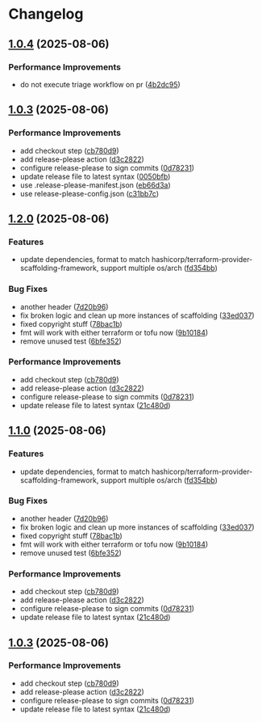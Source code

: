 # Changelog

## [1.0.4](https://github.com/AnticliMaxtic/terraform-provider-hex/compare/v1.0.3...v1.0.4) (2025-08-06)


### Performance Improvements

* do not execute triage workflow on pr ([4b2dc95](https://github.com/AnticliMaxtic/terraform-provider-hex/commit/4b2dc95e67d0008a0e185d0f3c168c70abb73c1d))

## [1.0.3](https://github.com/AnticliMaxtic/terraform-provider-hex/compare/v1.0.2...v1.0.3) (2025-08-06)


### Performance Improvements

* add checkout step ([cb780d9](https://github.com/AnticliMaxtic/terraform-provider-hex/commit/cb780d9b581302b06b5d144244b8891ceca66819))
* add release-please action ([d3c2822](https://github.com/AnticliMaxtic/terraform-provider-hex/commit/d3c2822d560af8212e9badfdea99f25560947dbb))
* configure release-please to sign commits ([0d78231](https://github.com/AnticliMaxtic/terraform-provider-hex/commit/0d782312999a225ad3d3ff9b9b296d9678812cc6))
* update release file to latest syntax ([0050bfb](https://github.com/AnticliMaxtic/terraform-provider-hex/commit/0050bfb30744d29fb27df30f5f9c37eef8a07de8))
* use .release-please-manifest.json ([eb66d3a](https://github.com/AnticliMaxtic/terraform-provider-hex/commit/eb66d3a63e0f6fa3c3d4718973516bb6d64d3389))
* use release-please-config.json ([c31bb7c](https://github.com/AnticliMaxtic/terraform-provider-hex/commit/c31bb7cf7dcf64589806dad8266a7ae409f261b5))

## [1.2.0](https://github.com/AnticliMaxtic/terraform-provider-hex/compare/v1.1.0...v1.2.0) (2025-08-06)


### Features

* update dependencies, format to match hashicorp/terraform-provider-scaffolding-framework, support multiple os/arch ([fd354bb](https://github.com/AnticliMaxtic/terraform-provider-hex/commit/fd354bb150385cc1667b58b74d13b8ebc0ac56e7))


### Bug Fixes

* another header ([7d20b96](https://github.com/AnticliMaxtic/terraform-provider-hex/commit/7d20b96a5abc39acabd7ca2c9400f3397c9da7fc))
* fix broken logic and clean up more instances of scaffolding ([33ed037](https://github.com/AnticliMaxtic/terraform-provider-hex/commit/33ed037354f1edbe4e16ecf70c8e680a811761a3))
* fixed copyright stuff ([78bac1b](https://github.com/AnticliMaxtic/terraform-provider-hex/commit/78bac1bfa67451e77b21e2b10b08fa7257b8ad67))
* fmt will work with either terraform or tofu now ([9b10184](https://github.com/AnticliMaxtic/terraform-provider-hex/commit/9b10184ac20fb11553b23eea8c6c30138104aa25))
* remove unused test ([6bfe352](https://github.com/AnticliMaxtic/terraform-provider-hex/commit/6bfe352b272820dd56dc97ce6a311a23b7cec214))


### Performance Improvements

* add checkout step ([cb780d9](https://github.com/AnticliMaxtic/terraform-provider-hex/commit/cb780d9b581302b06b5d144244b8891ceca66819))
* add release-please action ([d3c2822](https://github.com/AnticliMaxtic/terraform-provider-hex/commit/d3c2822d560af8212e9badfdea99f25560947dbb))
* configure release-please to sign commits ([0d78231](https://github.com/AnticliMaxtic/terraform-provider-hex/commit/0d782312999a225ad3d3ff9b9b296d9678812cc6))
* update release file to latest syntax ([21c480d](https://github.com/AnticliMaxtic/terraform-provider-hex/commit/21c480d254926b7f8826f397a9bd6ec05c679dd7))

## [1.1.0](https://github.com/AnticliMaxtic/terraform-provider-hex/compare/v1.0.3...v1.1.0) (2025-08-06)


### Features

* update dependencies, format to match hashicorp/terraform-provider-scaffolding-framework, support multiple os/arch ([fd354bb](https://github.com/AnticliMaxtic/terraform-provider-hex/commit/fd354bb150385cc1667b58b74d13b8ebc0ac56e7))


### Bug Fixes

* another header ([7d20b96](https://github.com/AnticliMaxtic/terraform-provider-hex/commit/7d20b96a5abc39acabd7ca2c9400f3397c9da7fc))
* fix broken logic and clean up more instances of scaffolding ([33ed037](https://github.com/AnticliMaxtic/terraform-provider-hex/commit/33ed037354f1edbe4e16ecf70c8e680a811761a3))
* fixed copyright stuff ([78bac1b](https://github.com/AnticliMaxtic/terraform-provider-hex/commit/78bac1bfa67451e77b21e2b10b08fa7257b8ad67))
* fmt will work with either terraform or tofu now ([9b10184](https://github.com/AnticliMaxtic/terraform-provider-hex/commit/9b10184ac20fb11553b23eea8c6c30138104aa25))
* remove unused test ([6bfe352](https://github.com/AnticliMaxtic/terraform-provider-hex/commit/6bfe352b272820dd56dc97ce6a311a23b7cec214))


### Performance Improvements

* add checkout step ([cb780d9](https://github.com/AnticliMaxtic/terraform-provider-hex/commit/cb780d9b581302b06b5d144244b8891ceca66819))
* add release-please action ([d3c2822](https://github.com/AnticliMaxtic/terraform-provider-hex/commit/d3c2822d560af8212e9badfdea99f25560947dbb))
* configure release-please to sign commits ([0d78231](https://github.com/AnticliMaxtic/terraform-provider-hex/commit/0d782312999a225ad3d3ff9b9b296d9678812cc6))
* update release file to latest syntax ([21c480d](https://github.com/AnticliMaxtic/terraform-provider-hex/commit/21c480d254926b7f8826f397a9bd6ec05c679dd7))

## [1.0.3](https://github.com/AnticliMaxtic/terraform-provider-hex/compare/v1.0.2...v1.0.3) (2025-08-06)


### Performance Improvements

* add checkout step ([cb780d9](https://github.com/AnticliMaxtic/terraform-provider-hex/commit/cb780d9b581302b06b5d144244b8891ceca66819))
* add release-please action ([d3c2822](https://github.com/AnticliMaxtic/terraform-provider-hex/commit/d3c2822d560af8212e9badfdea99f25560947dbb))
* configure release-please to sign commits ([0d78231](https://github.com/AnticliMaxtic/terraform-provider-hex/commit/0d782312999a225ad3d3ff9b9b296d9678812cc6))
* update release file to latest syntax ([21c480d](https://github.com/AnticliMaxtic/terraform-provider-hex/commit/21c480d254926b7f8826f397a9bd6ec05c679dd7))
